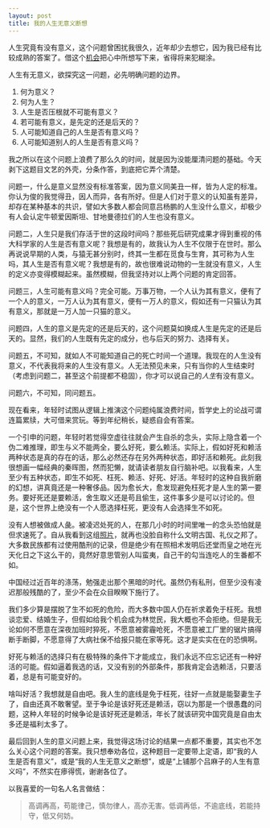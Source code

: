 ```yaml
---
layout: post
title: 我的人生无意义断想
---
```


人生究竟有没有意义，这个问题曾困扰我很久，近年却少去想它，因为我已经有比较成熟的答案了。借这个[机会](http://www.wyzxwk.com/Article/qingnian/2016/11/373862.html)把心中所想写下来，省得将来犯糊涂。

<!--excerpt-->

人生有无意义，欲探究这一问题，必先明确问题的边界。

1. 何为意义？
2. 何为人生？
3. 人生是否压根就不可能有意义？
4. 若可能有意义，是先定的还是后天的？
5. 人可能知道自己的人生是否有意义吗？
6. 人可能知道别人的人生是否有意义吗？

我之所以在这个问题上浪费了那么久的时间，就是因为没能厘清问题的基础。今天剥下这题目文艺的外壳，分条作答，到底把它弄个清楚。

问题一，什么是意义显然没有标准答案，因为意义同美丑一样，皆为人定的标准。你认为俊的我觉得丑，因人而异，各有所好。但是人们对于意义的认知虽有差异，却存在某种基本的共识，譬如大多数人都会同意吕杨鹏的人生没什么意义，却极少有人会认定牛顿爱因斯坦、甘地曼德拉们的人生也没有意义。

问题二，人生只是我们存活于世的这段时间吗？那些死后研究成果才得到重视的伟大科学家的人生是否有意义呢？我想是有的，故我认为人生不仅限于在世时。那么再说说早期的人类，与猿无甚分别时，终其一生都在觅食与生育，其可称为人生吗，其人生是否有意义呢？我想是有的，故也很难说动物的一生就没有意义，人生的定义亦变得模糊起来。虽然模糊，但我坚持对以上两个问题的肯定回答。

问题三，人生可能有意义吗？完全可能。万事万物，一个人认为其有意义，便有了一个人的意义，一万人认为其有意义，便有一万人的意义，假如还有一只猫认为其有意义，那就是一万人加一只猫的意义。

问题四，人生的意义是先定的还是后天的，这个问题莫如换成人生是先定的还是后天的。显然，我们的人生既有先定的成分，也与后天的努力、选择有关。

问题五，不可知，就如人不可能知道自己的死亡时间一个道理。我现在的人生没有意义，不代表我将来的人生没有意义。人无法预见未来，只有当你的人生结束时（考虑到问题二，甚至这个前提都不稳固），你才可以说自己的*人生*有没有意义。

问题六，不可知，同问题五。

现在看来，年轻时试图从逻辑上推演这个问题纯属浪费时间，哲学史上的论战可谓连篇累牍，大可借来赏玩。等到年纪稍长，疑惑自会有答案。

一个引申的问题，年轻时若觉得空虚往往就会产生自杀的念头，实际上隐含着一个伪二难推理，即生与义不能两全，要么好死，要么赖活。实际上，假如好死和赖活两种状态是真的存在的话，那么必然还存在另外两种状态，即好活和赖死。此刻我很想画一幅经典的秦晖图，然而犯懒，就请读者朋友自行脑补吧。以我看来，人生至少有五种状态，即生不如死、枉死、赖活、好死、好活。年轻时的这种自我折磨的幻想，讲真竟还是一种奢侈品。因为愈长大，愈发现避免枉死才是人生的第一要务。要好死还是要赖活，舍生取义还是苟且偷生，这件事多少是可以讨论的。但是，这个世界上绝没有一个人愿选择枉死，更没有人会选择生不如死。

没有人想被做成人彘。被凌迟处死的人，在那几小时的时间里唯一的念头恐怕就是但求速死了。自从我看到这组[照片](http://turandot.chineselegalculture.org/Photographs.php?CF=18)，就再也没脸自称什么文明古国、礼仪之邦了。大多数民族都有过使用酷刑的记录，但是绝少有在照相术发明后还堂而皇之地在光天化日之下这么干的，竟然好意思管别人叫蛮夷，自己干的勾当连吃人的生番都不如。

中国经过近百年的涤荡，勉强走出那个黑暗的时代。虽然仍有私刑，但至少没有凌迟那般残酷的了，至少不会在众目睽睽下施行了。

我们多少算是摆脱了生不如死的危险，而大多数中国人仍在祈求着免于枉死。我想谈恋爱、结婚生子，但假如给我个机会成为林觉民，我大概也不会拒绝。但是我无论如何不愿意在深夜加班时猝死，不愿意被雾霾呛死，不愿意被工厂里的锯片搞得断手断脚，不愿意得了大病社保不给报只能在家等死。这才是实实在在的恐惧啊。

好死与赖活的选择只有在极特殊的条件下才能成立，我们永远不应忘记还有一种好活的可能。假如逼着我选的话，又没有别的外部条件，那我肯定会选赖活，只要活着，总是有可能变好的。

啥叫好活？我想就是自由吧。我人生的底线是免于枉死，往好一点就是能娶妻生子了，自由还真不敢奢望。至于争论是该好死还是赖活，窃以为那是一个很愚蠢的问题，这种人年轻的时候争论是该好死还是赖活，年长了就该研究中国究竟是自由太多还是福利太多了。

最后回到人生的意义问题上来，我觉得这场讨论的结果一点都不重要，其实也不怎么关心这个问题的答案。我只想奉劝各位，这种题目一定要带上定语，即“我的人生是否有意义”，或是“我的人生无意义之断想”，或是“上铺那个吕麻子的人生有意义吗”，不然实在瘆得慌，谢谢各位了。

以我喜爱的一句名人名言做结：

> 高调再高，苟能律己，慎勿律人，高亦无害。低调再低，不逾底线，若能持守，低又何妨。
